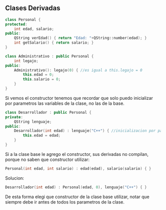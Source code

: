 ## Clases Derivadas

```cpp
class Personal {
protected:
    int edad, salario;
public:
    QString verEdad() { return "Edad: "+QString::number(edad); }
    int getSalario() { return salario; }
}
```

```cpp
class Administrativo : public Personal {
    int legajo;
public:
    Administrativo(): legajo(0) { //es igual a this.legajo = 0
        this.edad = 0;
        this.salario = 0;
    }
}
```

Si vemos el constructor tenemos que recordar que solo puedo inicializar por parametros las variables de la clase, no las de la base.

```cpp
class Desarrollador : public Personal {
private:
    QString lenguaje;
public:
    Desarrollador(int edad) : lenguaje("C++") { //inicializacion por parametros
        this.edad = edad;
    }
}
```

Si a la clase base le agrego el constructor, sus derivadas no compilan, porque no saben que constructor utilizar:

```cpp
Personal(int edad, int salario) : edad(edad), salario(salario) { }
```

Solucion:

```cpp
Desarrollador(int edad) : Personal(edad, 0), lenguaje("C++") { }
```

De esta forma elegi que constructor de la clase base utilizar, notar que siempre debe ir antes de todos los parametros de la clase.